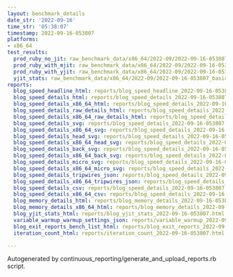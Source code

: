 ```yaml
---
layout: benchmark_details
date_str: '2022-09-16'
time_str: '05:38:07'
timestamp: 2022-09-16-053807
platforms:
- x86_64
test_results:
  prod_ruby_no_jit: raw_benchmark_data/x86_64/2022-09/2022-09-16-053807_basic_benchmark_prod_ruby_no_jit.json
  prod_ruby_with_mjit: raw_benchmark_data/x86_64/2022-09/2022-09-16-053807_basic_benchmark_prod_ruby_with_mjit.json
  prod_ruby_with_yjit: raw_benchmark_data/x86_64/2022-09/2022-09-16-053807_basic_benchmark_prod_ruby_with_yjit.json
  yjit_stats: raw_benchmark_data/x86_64/2022-09/2022-09-16-053807_basic_benchmark_yjit_stats.json
reports:
  blog_speed_headline_html: reports/blog_speed_headline_2022-09-16-053807.html
  blog_speed_details_html: reports/blog_speed_details_2022-09-16-053807.html
  blog_speed_details_x86_64_html: reports/blog_speed_details_2022-09-16-053807.x86_64.html
  blog_speed_details_raw_details_html: reports/blog_speed_details_2022-09-16-053807.raw_details.html
  blog_speed_details_x86_64_raw_details_html: reports/blog_speed_details_2022-09-16-053807.x86_64.raw_details.html
  blog_speed_details_svg: reports/blog_speed_details_2022-09-16-053807.svg
  blog_speed_details_x86_64_svg: reports/blog_speed_details_2022-09-16-053807.x86_64.svg
  blog_speed_details_head_svg: reports/blog_speed_details_2022-09-16-053807.head.svg
  blog_speed_details_x86_64_head_svg: reports/blog_speed_details_2022-09-16-053807.x86_64.head.svg
  blog_speed_details_back_svg: reports/blog_speed_details_2022-09-16-053807.back.svg
  blog_speed_details_x86_64_back_svg: reports/blog_speed_details_2022-09-16-053807.x86_64.back.svg
  blog_speed_details_micro_svg: reports/blog_speed_details_2022-09-16-053807.micro.svg
  blog_speed_details_x86_64_micro_svg: reports/blog_speed_details_2022-09-16-053807.x86_64.micro.svg
  blog_speed_details_tripwires_json: reports/blog_speed_details_2022-09-16-053807.tripwires.json
  blog_speed_details_x86_64_tripwires_json: reports/blog_speed_details_2022-09-16-053807.x86_64.tripwires.json
  blog_speed_details_csv: reports/blog_speed_details_2022-09-16-053807.csv
  blog_speed_details_x86_64_csv: reports/blog_speed_details_2022-09-16-053807.x86_64.csv
  blog_memory_details_html: reports/blog_memory_details_2022-09-16-053807.html
  blog_memory_details_x86_64_html: reports/blog_memory_details_2022-09-16-053807.x86_64.html
  blog_yjit_stats_html: reports/blog_yjit_stats_2022-09-16-053807.html
  variable_warmup_warmup_settings_json: reports/variable_warmup_2022-09-16-053807.warmup_settings.json
  blog_exit_reports_bench_list_html: reports/blog_exit_reports_2022-09-16-053807.bench_list.html
  iteration_count_html: reports/iteration_count_2022-09-16-053807.html

---
```

Autogenerated by continuous_reporting/generate_and_upload_reports.rb script.
